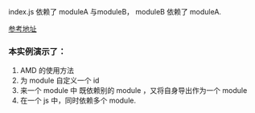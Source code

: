 index.js 依赖了 moduleA 与moduleB，
moduleB 依赖了 moduleA.

[参考地址](http://shouce.jb51.net/webpack/amd.html)



### 本实例演示了：
1. AMD 的使用方法
2. 为 module 自定义一个 id
3. 来一个 module 中 既依赖别的 module ，又将自身导出作为一个 module
4. 在一个 js 中，同时依赖多个 module.